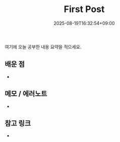 ﻿---
title: "First Post"
date: 2025-08-19T16:32:54+09:00
draft: true
authors: ["작성자ID"]   # 기본값, 각자 바꿔 쓰기
tags: []
categories: []
description: ""
ShowToc: true
TocOpen: false
cover:
  image: ""
  alt: ""
  relative: true
---
여기에 오늘 공부한 내용 요약을 적으세요.

## 배운 점
- 

## 메모 / 에러노트
- 

## 참고 링크
- 
